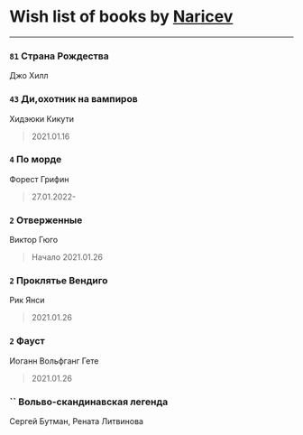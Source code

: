 # Wish list of books by [Naricev](https://plus.google.com/u/0/107090515204537133928/)
---

### `81` Страна Рождества
Джо Хилл

### `43` Ди,охотник на вампиров
Хидэюки Кикути
> 2021.01.16

### `4` По морде
Форест Грифин
> 27.01.2022-

### `2` Отверженные
Виктор Гюго
> Начало 2021.01.26

### `2` Проклятье Вендиго
Рик Янси
> 2021.01.26

### `2` Фауст
Иоганн Вольфганг Гете
> 2021.01.26

### `` Вольво-скандинавская легенда
Сергей Бутман, Рената Литвинова

